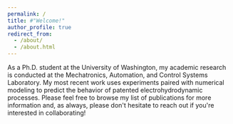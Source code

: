 ```yaml
---
permalink: /
title: #"Welcome!"
author_profile: true
redirect_from: 
  - /about/
  - /about.html
---
```


As a Ph.D. student at the University of Washington, my academic research is conducted at the Mechatronics, Automation, and Control Systems Laboratory. My most recent work uses experiments paired with numerical modeling to predict the behavior of patented electrohydrodynamic processes. Please feel free to browse my list of publications for more information and, as always, please don't hesitate to reach out if you're interested in collaborating!





